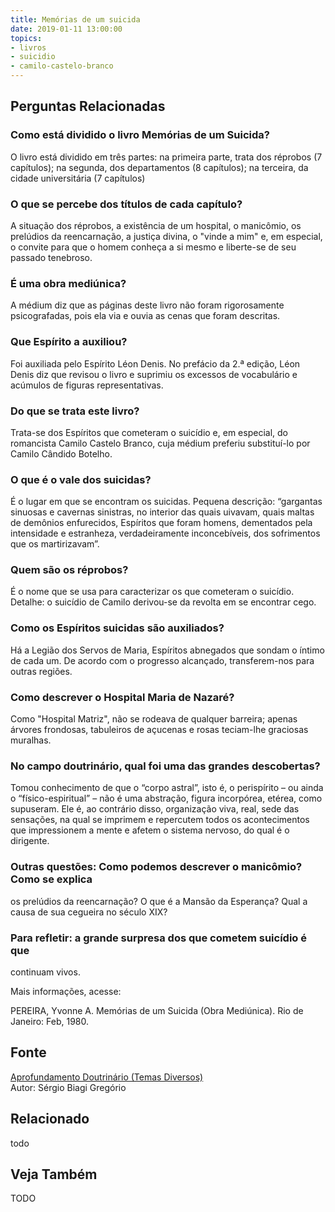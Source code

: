 ```yaml
---
title: Memórias de um suicida
date: 2019-01-11 13:00:00
topics: 
- livros
- suicidio
- camilo-castelo-branco
---
```




## Perguntas Relacionadas

### Como está dividido o livro Memórias de um Suicida?
O livro está dividido em três partes: na primeira parte, trata dos
réprobos (7 capítulos); na segunda, dos departamentos (8 capítulos); na
terceira, da cidade universitária (7 capítulos)

### O que se percebe dos títulos de cada capítulo?
A situação dos réprobos, a existência de um hospital, o manicômio, os
prelúdios da reencarnação, a justiça divina, o "vinde a mim" e, em
especial, o convite para que o homem conheça a si mesmo e liberte-se de
seu passado tenebroso.

### É uma obra mediúnica?
A médium diz que as páginas deste livro não foram rigorosamente
psicografadas, pois ela via e ouvia as cenas que foram descritas.

### Que Espírito a auxiliou?
Foi auxiliada pelo Espírito Léon Denis. No prefácio da 2.ª edição, Léon
Denis diz que revisou o livro e suprimiu os excessos de vocabulário e
acúmulos de figuras representativas.

### Do que se trata este livro?
Trata-se dos Espíritos que cometeram o suicídio e, em especial, do
romancista Camilo Castelo Branco, cuja médium preferiu substituí-lo por
Camilo Cândido Botelho.

### O que é o vale dos suicidas?
É o lugar em que se encontram os suicidas. Pequena descrição: “gargantas
sinuosas e cavernas sinistras, no interior das quais uivavam, quais
maltas de demônios enfurecidos, Espíritos que foram homens, dementados
pela intensidade e estranheza, verdadeiramente inconcebíveis, dos
sofrimentos que os martirizavam”.

### Quem são os réprobos?
É o nome que se usa para caracterizar os que cometeram o suicídio.
Detalhe: o suicídio de Camilo derivou-se da revolta em se encontrar
cego.

### Como os Espíritos suicidas são auxiliados?
Há a Legião dos Servos de Maria, Espíritos abnegados que sondam o íntimo
de cada um. De acordo com o progresso alcançado, transferem-nos para
outras regiões.

### Como descrever o Hospital Maria de Nazaré?
Como "Hospital Matriz", não se rodeava de qualquer barreira; apenas
árvores frondosas, tabuleiros de açucenas e rosas teciam-lhe graciosas
muralhas.

### No campo doutrinário, qual foi uma das grandes descobertas?
Tomou conhecimento de que o “corpo astral”, isto é, o perispírito – ou
ainda o “físico-espiritual” – não é uma abstração, figura incorpórea,
etérea, como supuseram. Ele é, ao contrário disso, organização viva,
real, sede das sensações, na qual se imprimem e repercutem todos os
acontecimentos que impressionem a mente e afetem o sistema nervoso, do
qual é o dirigente.

### Outras questões: Como podemos descrever o manicômio? Como se explica
os prelúdios da reencarnação? O que é a Mansão da Esperança? Qual a
causa de sua cegueira no século XIX?
### Para refletir: a grande surpresa dos que cometem suicídio é que
continuam vivos.


Mais informações, acesse:

PEREIRA, Yvonne A. Memórias de um Suicida (Obra Mediúnica). Rio de
Janeiro: Feb, 1980.

## Fonte
[Aprofundamento Doutrinário (Temas Diversos)](https://sites.google.com/view/aprofundamentodoutrinario/memórias-de-um-suicida)  
Autor: Sérgio Biagi Gregório



## Relacionado
todo

## Veja Também
TODO


